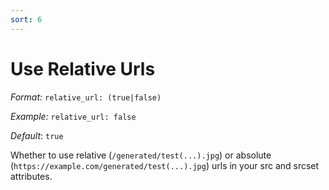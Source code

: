 ```yaml
---
sort: 6
---
```


# Use Relative Urls

*Format:* `relative_url: (true|false)`

*Example:* `relative_url: false`

*Default*: `true`

Whether to use relative (`/generated/test(...).jpg`) or absolute
(`https://example.com/generated/test(...).jpg`) urls in your src and srcset
attributes.
